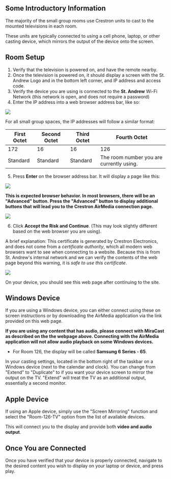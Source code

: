 ## Some Introductory Information

The majority of the small group rooms use Crestron units to cast to the mounted televisions in each room. 

These units are typically connected to using a cell phone, laptop, or other casting device, which mirrors the output of the device onto the screen.
## Room Setup

1. Verify that the television is powered on, and have the remote nearby.
2. Once the television is powered on, it should display a screen with the St. Andrew Logo and in the bottom left corner, and IP address and access code.
3. Verify the device you are using is connected to the **St. Andrew** Wi-Fi Network (this network is open, and does not require a password)
4. Enter the IP address into a web browser address bar, like so:

![](https://i.imgur.com/bvjqDZj.png)

For all small group spaces, the IP addresses will follow a similar format:

| First Octet | Second Octet | Third Octet | Fourth Octet                             |
| ----------- | ------------ | ----------- | ---------------------------------------- |
| 172         | 16           | 16          | 126                                      |
| Standard    | Standard     | Standard    | The room number you are currently using. |
5. Press **Enter** on the browser address bar. It will display a page like this:

![](https://i.imgur.com/IFkvVnC.png)

**This is expected browser behavior. In most browsers, there will be an "Advanced" button. Press the "Advanced" button to display additional buttons that will lead you to the Crestron AirMedia connection page.**

![](https://i.imgur.com/BMeEiuO.png)

6. Click **Accept the Risk and Continue**. (This may look slightly different based on the web browser you are using).

A brief explanation: This certificate is generated by Crestron Electronics, and does not come from a *certificate authority*, which all modern web browsers want to see when connecting to a website. Because this is from St. Andrew's internal network and we can verify the contents of the web page beyond this warning, it is *safe to use this certificate*.

![](https://i.imgur.com/2MKqeg1.png)

On your device, you should see this web page after continuing to the site. 
## Windows Device

If you are using a Windows device, you can either connect using these on screen instructions or by downloading the AirMedia application via the link provided on this web page.

**If you are using any content that has audio, please connect with MiraCast as described on the the webpage above. Connecting with the AirMedia application will not allow audio playback on some Windows devices.**

- For Room 126, the display will be called **Samsung 6 Series - 65**.

In your casting settings, located in the bottom right of the taskbar on a Windows device (next to the calendar and clock). You can change from "Extend" to "Duplicate" to if you want your device screen to mirror the output on the TV. "Extend" will treat the TV as an additional output, essentially a second monitor. 
## Apple Device

If using an Apple device, simply use the "Screen Mirroring" function and select the "Room-126-TV" option from the list of available devices. 

This will connect you to the display and provide both **video and audio output**.

## Once You are Connected

Once you have verified that your device is properly connected, navigate to the desired content you wish to display on your laptop or device, and press play. 

